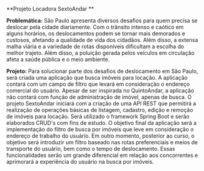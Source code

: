 **Projeto Locadora SextoAndar **

**Problemática:**
São Paulo apresenta diversos desafios para quem precisa se deslocar pela cidade diariamente. Com o trânsito intenso e caótico em alguns horários, os deslocamentos podem se tornar mais demorados e custosos, afetando a qualidade de vida dos cidadãos. Além disso, a extensa malha viária e a variedade de rotas disponíveis dificultam a escolha do melhor trajeto. Além disso, a poluição gerada pelos veículos em circulação afeta a saúde pública e o meio ambiente.

**Projeto:**
Para solucionar parte dos desafios de deslocamento em São Paulo, será criada uma aplicação que busca imóveis para locação. A aplicação contará com um campo de filtro que levará em consideração o endereço comercial do usuário. Apesar de ser inspirada no QuintoAndar, a aplicação não contará com função de administração de imóvel, apenas de busca.
O projeto SextoAndar iniciará com a criação de uma API REST que permitirá a realização de operações básicas de listagem, cadastro, edição e remoção de imóveis para locação. Será utilizado o framework Spring Boot e serão elaborados CRUD's com fins de estudo. O objetivo final da aplicação será a implementação do filtro de busca por imóveis que leve em consideração o endereço de trabalho do usuário. Em outro momento, posterior ao curso, o objetivo será introduzir um filtro baseado nas rotas preferenciais e meios de transporte do usuário, bem como o tempo de deslocamento. Essas funcionalidades serão um grande diferencial em relação aos concorrentes e aprimorará a experiência do usuário na busca por imóveis. 
